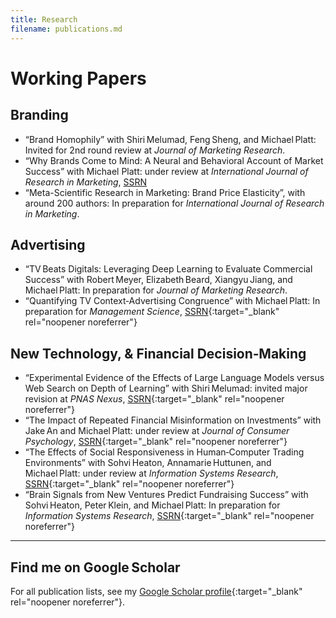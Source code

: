 ```yaml
---
title: Research
filename: publications.md
---
```


# Working Papers

## Branding 
- “Brand Homophily” with Shiri Melumad, Feng Sheng, and Michael Platt: Invited for 2nd round review at *Journal of Marketing Research*.
- “Why Brands Come to Mind: A Neural and Behavioral Account of Market Success” with Michael Platt: under review at <em>International Journal of Research in Marketing</em>, <a href="https://ssrn.com/abstract=5284379" target="_blank" rel="noopener noreferrer">SSRN</a>
- “Meta-Scientific Research in Marketing: Brand Price Elasticity”, with around 200 authors: In preparation for *International Journal of Research in Marketing*.
  
## Advertising 
- “TV Beats Digitals: Leveraging Deep Learning to Evaluate Commercial Success” with Robert Meyer, Elizabeth Beard, Xiangyu Jiang, and Michael Platt: In preparation for *Journal of Marketing Research*.
- “Quantifying TV Context‑Advertising Congruence” with Michael Platt: In preparation for *Management Science*, [SSRN](https://ssrn.com/abstract=5221339){:target="_blank" rel="noopener noreferrer"}

## New Technology, & Financial Decision‑Making
- “Experimental Evidence of the Effects of Large Language Models versus Web Search on Depth of Learning” with Shiri Melumad: invited major revision at *PNAS Nexus*, [SSRN](https://ssrn.com/abstract=5104064){:target="_blank" rel="noopener noreferrer"}
- “The Impact of Repeated Financial Misinformation on Investments” with Jake An and Michael Platt: under review at *Journal of Consumer Psychology*, [SSRN](https://ssrn.com/abstract=5187289){:target="_blank" rel="noopener noreferrer"}
- “The Effects of Social Responsiveness in Human‑Computer Trading Environments” with Sohvi Heaton, Annamarie Huttunen, and Michael Platt: under review at *Information Systems Research*, [SSRN](https://ssrn.com/abstract=5172901){:target="_blank" rel="noopener noreferrer"}
- “Brain Signals from New Ventures Predict Fundraising Success” with Sohvi Heaton, Peter Klein, and Michael Platt: In preparation for *Information Systems Research*, [SSRN](https://ssrn.com/abstract=4979247){:target="_blank" rel="noopener noreferrer"}

---

## Find me on Google Scholar

For all publication lists, see my [Google Scholar profile](https://scholar.google.com/citations?hl=ko&user=x0S_vSgAAAAJ&view_op=list_works&sortby=pubdate){:target="_blank" rel="noopener noreferrer"}.
